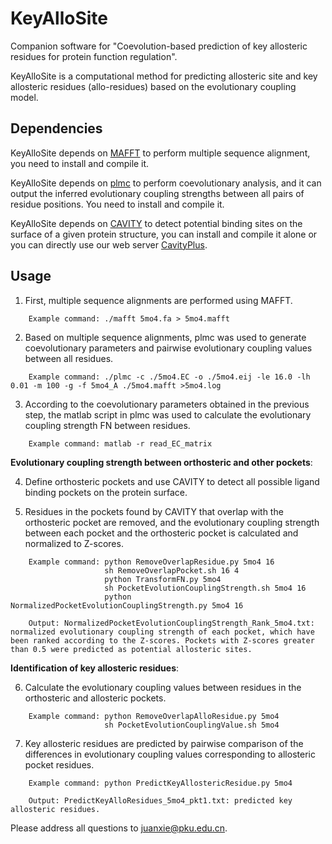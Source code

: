 # KeyAlloSite
Companion software for "Coevolution-based prediction of key allosteric residues for protein function regulation".

KeyAlloSite is a computational method for predicting allosteric site and key allosteric residues (allo-residues) based on the evolutionary coupling model.

## Dependencies
KeyAlloSite depends on [MAFFT](https://mafft.cbrc.jp/alignment/software/) to perform multiple sequence alignment, you need to install and compile it.

KeyAlloSite depends on [plmc](https://github.com/debbiemarkslab/plmc) to perform coevolutionary analysis, and it can output the inferred evolutionary coupling strengths between all pairs of residue positions. You need to install and compile it.

KeyAlloSite depends on [CAVITY](http://mdl.ipc.pku.edu.cn/mdlweb/register.php?id=14) to detect potential binding sites on the surface of a given protein structure, you can install and compile it alone or you can directly use our web server [CavityPlus](http://www.pkumdl.cn/cavityplus).

## Usage

1. First, multiple sequence alignments are performed using MAFFT.
```
    Example command: ./mafft 5mo4.fa > 5mo4.mafft

```
2. Based on multiple sequence alignments, plmc was used to generate coevolutionary parameters and pairwise evolutionary coupling values between all residues.
```
    Example command: ./plmc -c ./5mo4.EC -o ./5mo4.eij -le 16.0 -lh 0.01 -m 100 -g -f 5mo4_A ./5mo4.mafft >5mo4.log

```

3. According to the coevolutionary parameters obtained in the previous step, the matlab script in plmc was used to calculate the evolutionary coupling strength FN between residues.
```
    Example command: matlab -r read_EC_matrix

```

   **Evolutionary coupling strength between orthosteric and other pockets**:

4. Define orthosteric pockets and use CAVITY to detect all possible ligand binding pockets on the protein surface.

5. Residues in the pockets found by CAVITY that overlap with the orthosteric pocket are removed, and the evolutionary coupling strength between each pocket and the orthosteric pocket is calculated and normalized to Z-scores.
```
    Example command: python RemoveOverlapResidue.py 5mo4 16
                     sh RemoveOverlapPocket.sh 16 4
                     python TransformFN.py 5mo4
                     sh PocketEvolutionCouplingStrength.sh 5mo4 16
                     python NormalizedPocketEvolutionCouplingStrength.py 5mo4 16

    Output: NormalizedPocketEvolutionCouplingStrength_Rank_5mo4.txt: normalized evolutionary coupling strength of each pocket, which have been ranked according to the Z-scores. Pockets with Z-scores greater than 0.5 were predicted as potential allosteric sites.
```

   **Identification of key allosteric residues**:

6. Calculate the evolutionary coupling values between residues in the orthosteric and allosteric pockets.
```
    Example command: python RemoveOverlapAlloResidue.py 5mo4
                     sh PocketEvolutionCouplingValue.sh 5mo4

```

7. Key allosteric residues are predicted by pairwise comparison of the differences in evolutionary coupling values corresponding to allosteric pocket residues.
```
    Example command: python PredictKeyAllostericResidue.py 5mo4

    Output: PredictKeyAlloResidues_5mo4_pkt1.txt: predicted key allosteric residues.

```

Please address all questions to juanxie@pku.edu.cn. 
